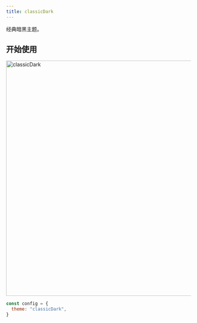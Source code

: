 ```yaml
---
title: classicDark
---
```


经典暗黑主题。

## 开始使用

<img src="https://mdn.alipayobjects.com/huamei_qa8qxu/afts/img/A*gZEUS6ttYeAAAAAAAAAAAAAADmJ7AQ/original" width=640 alt="classicDark">

```js
const config = {
  theme: "classicDark",
}
```
